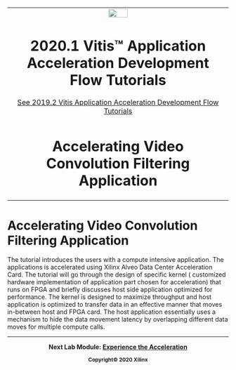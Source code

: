 ﻿﻿<table>
 <tr>
   <td align="center"><img src="https://www.xilinx.com/content/dam/xilinx/imgs/press/media-kits/corporate/xilinx-logo.png" width="30%"/><h1>2020.1 Vitis™ Application Acceleration Development Flow Tutorials</h1>
   <a href="https://github.com/Xilinx/Vitis-Tutorials/branches/all">See 2019.2 Vitis Application Acceleration Development Flow Tutorials</a>
   </td>
 </tr>
 <tr>
 <td align="center"><h1>Accelerating Video Convolution Filtering Application
 </td>
 </tr>
</table>

# Accelerating Video Convolution Filtering Application
The tutorial introduces the users with a compute intensive application. The applications is accelerated using Xilinx Alveo Data Center Acceleration Card. The tutorial will go through the design of specific kernel ( customized hardware implementation of application part chosen for acceleration) that runs on FPGA and briefly discusses host side application optimized for performance. The kernel is designed to maximize throughput and host application is optimized to transfer data in an effective manner that moves in-between host and FPGA card. The host application essentially uses a mechanism to hide the data movement latency by overlapping different data moves for multiple compute calls.

---------------------------------------

<p align="center"><b>
Next Lab Module: <a href="lab0_intrigue.md">Experience the Acceleration</a>
<p align="center"><sup>Copyright&copy; 2020 Xilinx</sup></p>
</b></p>


